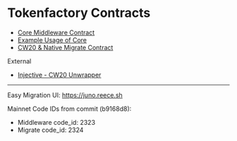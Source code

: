 # Tokenfactory Contracts

- [Core Middleware Contract](./contracts/tokenfactory_core/)
- [Example Usage of Core](./contracts/tf_example/)
- [CW20 & Native Migrate Contract](./contracts/migrate/)

External

- [Injective - CW20 Unwrapper](https://github.com/InjectiveLabs/cw20-adapter)

---

Easy Migration UI: https://juno.reece.sh

Mainnet Code IDs from commit (b9168d8):
- Middleware code_id: 2323
- Migrate code_id: 2324
